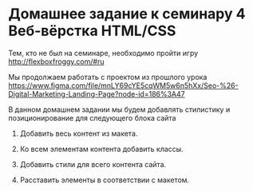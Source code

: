 # Домашнее задание к семинару 4 Веб-вёрстка HTML/CSS

Тем, кто не был на семинаре, необходимо пройти игру <http://flexboxfroggy.com/#ru>

Мы продолжаем работать с проектом из прошлого урока <https://www.figma.com/file/mnLY69cYE5cqWM5w6n5hXx/Seo-%26-Digital-Marketing-Landing-Page?node-id=186%3A47>

В данном домашнем задании мы будем добавлять стилистику и позиционирование для следующего блока сайта

1. Добавить весь контент из макета.

2. Ко всем элементам контента добавить классы.

3. Добавить стили для всего контента сайта.

4. Расставить элементы в соответствии с макетом.